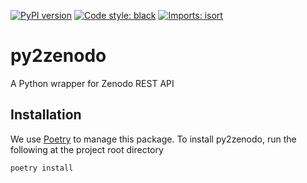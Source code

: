 [![PyPI version](https://badge.fury.io/py/py2zenodo.svg)](https://badge.fury.io/py/py2zenodo)
[![Code style: black](https://img.shields.io/badge/code%20style-black-000000.svg)](https://github.com/psf/black)
[![Imports: isort](https://img.shields.io/badge/%20imports-isort-%231674b1?style=flat&labelColor=ef8336)](https://pycqa.github.io/isort/)

# py2zenodo

A Python wrapper for Zenodo REST API

## Installation

We use [Poetry](https://python-poetry.org/) to manage this package.
To install py2zenodo, run the following at the project root directory

```bash
poetry install
```
